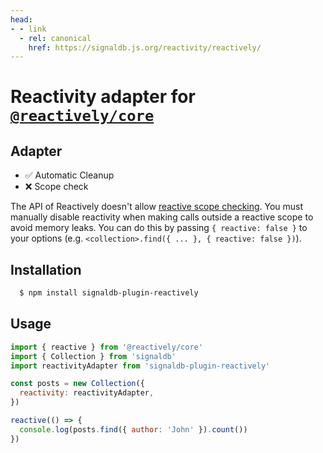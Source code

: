 ```yaml
---
head:
- - link
  - rel: canonical
    href: https://signaldb.js.org/reactivity/reactively/
---
```

# Reactivity adapter for [`@reactively/core`](https://github.com/modderme123/reactively)

## Adapter

* ✅ Automatic Cleanup
* ❌ Scope check

The API of Reactively doesn't allow [reactive scope checking](/reactivity/#reactivity-libraries).
You must manually disable reactivity when making calls outside a reactive scope to avoid memory leaks. You can do this by passing `{ reactive: false }` to your options (e.g. `<collection>.find({ ... }, { reactive: false })`).

## Installation

```bash
  $ npm install signaldb-plugin-reactively
```

## Usage

```js
import { reactive } from '@reactively/core'
import { Collection } from 'signaldb'
import reactivityAdapter from 'signaldb-plugin-reactively'

const posts = new Collection({
  reactivity: reactivityAdapter,
})

reactive(() => {
  console.log(posts.find({ author: 'John' }).count())
})
```
